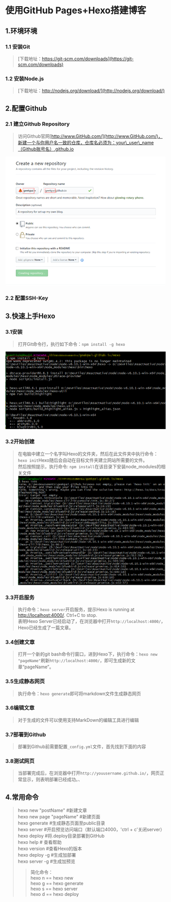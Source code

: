 # 使用GitHub Pages+Hexo搭建博客

## 1.环境环境

### 1.1 安装Git

> [下载地址：https://git-scm.com/downloads](https://git-scm.com/downloads)

### 1.2 安装Node.js

> [下载地址：http://nodejs.org/download/](http://nodejs.org/download/)

## 2.配置Github

### 2.1 建立Github Repository

> 访问Github官网[http://www.GitHub.com/](http://www.GitHub.com/)，新建一个与你用户名一致的仓库，仓库名必须为：your\_user\_name（Github账号名）.github.io

![](/assets/create_repository_for_blog.png)

### 2.2 配置SSH-Key

## 3.快速上手Hexo

### 3.1安装

> 打开Git命令行，执行如下命令：`npm install -g hexo`

![](/assets/C4EC%28ZV0~~H[OG~]9LGR]UM.png)

### 3.2开始创建

> 在电脑中建立一个名字叫Hexo的文件夹，然后在此文件夹中执行命令：`hexo init`Hexo随后会自动在目标文件夹建立网站所需要的文件。  
> 然后按照提示，执行命令: `npm install`在该目录下安装node\_modules的相关文件![](/assets/MAH1CAMCU$AY%]$Y3~4SINV.png)

### 3.3开启服务

> 执行命令：`hexo server`开启服务，提示Hexo is running at [http://localhost:4000/](http://localhost:4000/). Ctrl+C to stop.  
> 表明Hexo Server已经启动了，在浏览器中打开`http://localhost:4000/`，Hexo已经生成了一篇文章。

### 3.4创建文章

> 打开一个新的git bash命令行窗口，进到Hexo下，执行命令：`hexo new "pageName"`刷新`http://localhost:4000/`，即可生成新的文章“pageName”。

### 3.5生成静态网页

> 执行命令：`hexo generate`即可将markdown文件生成静态网页

### 3.6编辑文章

> 对于生成的文件可以使用支持MarkDown的编辑工具进行编辑

### 3.7部署到Github

> 部署到Github前需要配置`_config.yml`文件，首先找到下面的内容

### 3.8测试网页

> 当部署完成后，在浏览器中打开`http://youusername.github.io/`，网页正常显示，则表明部署已经成功。、

## 4.常用命令

> hexo new "postName" \#新建文章  
> hexo new page "pageName" \#新建页面  
> hexo generate \#生成静态页面至public目录  
> hexo server \#开启预览访问端口（默认端口4000，'ctrl + c'关闭server）  
> hexo deploy \#将.deploy目录部署到GitHub  
> hexo help  \# 查看帮助  
> hexo version  \#查看Hexo的版本  
> hexo deploy -g  \#生成加部署  
> hexo server -g  \#生成加预览
>
> > 简化命令：  
> > hexo n == hexo new  
> > hexo g == hexo generate  
> > hexo s == hexo server  
> > hexo d == hexo deploy



